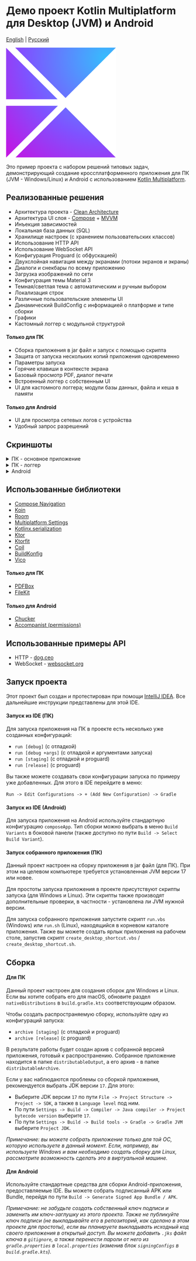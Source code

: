 # Демо проект Kotlin Multiplatform для Desktop (JVM) и Android
[English](https://github.com/RznNike/DemoKMP#readme) | [Русский](/README.ru.md)

<img src="/readmeFiles/KMP_logo.png" alt="logo" width="300"/>

Это пример проекта с набором решений типовых задач, демонстрирующий создание кроссплатформенного приложения для ПК (JVM - Windows/Linux) и Android с использованием [Kotlin Multiplatform](https://www.jetbrains.com/kotlin-multiplatform/).

## Реализованные решения
* Архитектура проекта - [Clean Architecture](https://blog.cleancoder.com/uncle-bob/2012/08/13/the-clean-architecture.html)
* Архитектура UI слоя - [Compose](https://developer.android.com/develop/ui/compose/documentation) + [MVVM](https://developer.android.com/topic/libraries/architecture/viewmodel)
* Инъекция зависимостей
* Локальная база данных (SQL)
* Хранилище настроек (с хранением пользовательских классов)
* Использование HTTP API
* Использование WebSocket API
* Конфигурация Proguard (с обфускацией)
* Двухслойная навигация между экранами (потоки экранов и экраны)
* Диалоги и снекбары по всему приложению
* Загрузка изображений по сети
* Конфигурация темы Material 3
* Темная/светлая тема с автоматическим и ручным выбором
* Локализация строк
* Различные пользовательские элементы UI
* Динамический BuildConfig с информацией о платформе и типе сборки
* Графики
* Кастомный логгер с модульной структурой

#### Только для ПК
* Сборка приложения в jar файл и запуск с помощью скрипта
* Защита от запуска нескольких копий приложения одновременно
* Параметры запуска
* Горячие клавиши в контексте экрана
* Базовый просмотр PDF, диалог печати
* Встроенный логгер с собственным UI
* UI для кастомного логгера; модули базы данных, файла и кеша в памяти

#### Только для Android
* UI для просмотра сетевых логов с устройства
* Удобный запрос разрешений

## Скриншоты
<details>
    <summary>ПК - основное приложение</summary>
    <img src="/readmeFiles/ru/screenshots/pc/screenshot_1.png" alt="screenshot" width="400"/>
    <img src="/readmeFiles/ru/screenshots/pc/screenshot_2.png" alt="screenshot" width="400"/>
    <img src="/readmeFiles/ru/screenshots/pc/screenshot_3.png" alt="screenshot" width="400"/>
    <img src="/readmeFiles/ru/screenshots/pc/screenshot_4.png" alt="screenshot" width="400"/>
    <img src="/readmeFiles/ru/screenshots/pc/screenshot_5.png" alt="screenshot" width="400"/>
    <img src="/readmeFiles/ru/screenshots/pc/screenshot_6.png" alt="screenshot" width="400"/>
    <img src="/readmeFiles/ru/screenshots/pc/screenshot_7.png" alt="screenshot" width="400"/>
    <img src="/readmeFiles/ru/screenshots/pc/screenshot_8.png" alt="screenshot" width="400"/>
    <img src="/readmeFiles/ru/screenshots/pc/screenshot_9.png" alt="screenshot" width="400"/>
    <img src="/readmeFiles/ru/screenshots/pc/screenshot_10.png" alt="screenshot" width="400"/>
</details>

<details>
    <summary>ПК - логгер</summary>
    <img src="/readmeFiles/ru/screenshots/pc/screenshot_11.png" alt="screenshot" width="600"/>
    <img src="/readmeFiles/ru/screenshots/pc/screenshot_12.png" alt="screenshot" width="600"/>
    <img src="/readmeFiles/ru/screenshots/pc/screenshot_13.png" alt="screenshot" width="600"/>
</details>

<details>
    <summary>Android</summary>
    <img src="/readmeFiles/ru/screenshots/android/screenshot_1.jpg" alt="screenshot" width="250"/>
    <img src="/readmeFiles/ru/screenshots/android/screenshot_2.jpg" alt="screenshot" width="250"/>
    <img src="/readmeFiles/ru/screenshots/android/screenshot_3.jpg" alt="screenshot" width="250"/>
    <img src="/readmeFiles/ru/screenshots/android/screenshot_4.jpg" alt="screenshot" width="250"/>
    <img src="/readmeFiles/ru/screenshots/android/screenshot_5.jpg" alt="screenshot" width="250"/>
    <img src="/readmeFiles/ru/screenshots/android/screenshot_6.jpg" alt="screenshot" width="250"/>
    <img src="/readmeFiles/ru/screenshots/android/screenshot_7.jpg" alt="screenshot" width="250"/>
    <img src="/readmeFiles/ru/screenshots/android/screenshot_8.jpg" alt="screenshot" width="250"/>
</details>

## Использованные библиотеки
* [Compose Navigation](https://www.jetbrains.com/help/kotlin-multiplatform-dev/compose-navigation.html)
* [Koin](https://insert-koin.io/)
* [Room](https://developer.android.com/jetpack/androidx/releases/room)
* [Multiplatform Settings](https://github.com/russhwolf/multiplatform-settings)
* [Kotlinx.serialization](https://github.com/Kotlin/kotlinx.serialization)
* [Ktor](https://ktor.io/)
* [Ktorfit](https://foso.github.io/Ktorfit/)
* [Coil](https://coil-kt.github.io/coil/)
* [BuildKonfig](https://github.com/yshrsmz/BuildKonfig)
* [Vico](https://github.com/patrykandpatrick/vico)

#### Только для ПК
* [PDFBox](https://pdfbox.apache.org/)
* [FileKit](https://github.com/vinceglb/FileKit)

#### Только для Android
* [Chucker](https://github.com/ChuckerTeam/chucker)
* [Accompanist (permissions)](https://github.com/google/accompanist/tree/main/permissions)

## Использованные примеры API
* HTTP - [dog.ceo](https://dog.ceo/dog-api/)
* WebSocket - [websocket.org](https://websocket.org/tools/websocket-echo-server)

## Запуск проекта
Этот проект был создан и протестирован при помощи [IntelliJ IDEA](https://www.jetbrains.com/idea/). Все дальнейшие инструкции представлены для этой IDE.

#### Запуск из IDE (ПК)
Для запуска приложения на ПК в проекте есть несколько уже созданных конфигураций:
* ```run [debug]``` (с отладкой)
* ```run [debug +args]``` (с отладкой и аргументами запуска)
* ```run [staging]``` (с отладкой и proguard)
* ```run [release]``` (с proguard)

Вы также можете создавать свои конфигурации запуска по примеру уже добавленных. Для этого в IDE перейдите в меню:

```Run -> Edit Configurations -> + (Add New Configuration) -> Gradle```

#### Запуск из IDE (Android)

Для запуска приложения на Android используйте стандартную конфигурацию ```composeApp```. Тип сборки можно выбрать в меню ```Build Variants``` в боковой панели (также доступно по пути ```Build -> Select Build Variant```).

#### Запуск собранного приложения (ПК)
Данный проект настроен на сборку приложения в jar файл (для ПК). При этом на целевом компьютере требуется установленная JVM версии 17 или новее.

Для простоты запуска приложения в проекте присутствуют скрипты запуска (для Windows и Linux). Эти скрипты также производят дополнительные проверки, в частности - установлена ли JVM нужной версии.

Для запуска собранного приложения запустите скрипт ```run.vbs``` (Windows) или ```run.sh``` (Linux), находящийся в корневом каталоге приложения. Также вы можете создать ярлык приложения на рабочем столе, запустив скрипт ```create_desktop_shortcut.vbs``` / ```create_desktop_shortcut.sh```.

## Сборка

#### Для ПК
Данный проект настроен для создания сборок для Windows и Linux. Если вы хотите собрать его для macOS, обновите раздел ```nativeDistributions``` в ```build.gradle.kts``` соответствующим образом.

Чтобы создать распространяемую сборку, используйте одну из конфигураций запуска:
* ```archive [staging]``` (с отладкой и proguard)
* ```archive [release]``` (с proguard)

В результате работы будет создан архив с собранной версией приложения, готовый к распространению. Собранное приложение находится в папке ```distributableOutput```, а его архив - в папке ```distributableArchive```.

Если у вас наблюдаются проблемы со сборкой приложения, рекомендуется выбрать JDK версии ```17```. Для этого:
* Выберите JDK версии ```17``` по пути ```File -> Project Structure -> Project -> SDK```, а также в ```Language level``` под ним.
* По пути ```Settings -> Build -> Compiler -> Java compiler -> Project bytecode version``` выберите ```17```.
* По пути ```Settings -> Build -> Build tools -> Gradle -> Gradle JVM``` выберите ```Project JDK```.

*Примечание: вы можете собрать приложение только для той ОС, которую используете в данный момент. Если, например, вы используете Windows и вам необходимо создать сборку для Linux, рассмотрите возможность сделать это в виртуальной машине.*

#### Для Android
Используйте стандартные средства для сборки Android-приложения, предоставляемые IDE. Вы можете собрать подписанный APK или Bundle, перейдя по пути ```Build -> Generate Signed App Bundle / APK```.

*Примечание: не забудьте создать собственный ключ подписи и заменить им ключ-заглушку из этого проекта. Также не публикуйте ключ подписи (не выкладывайте его в репозиторий, как сделано в этом проекте для простоты), если вы планируете выкладывать исходный код своего приложения в открытый доступ. Вы можете добавить ```.jks``` файл ключа в ```gitignore```, а также перенести пароли от него из ```gradle.properties``` в ```local.properties``` (изменив блок ```signingConfigs``` в ```build.gradle.kts```).*